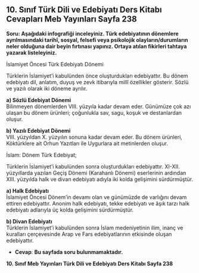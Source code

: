## 10. Sınıf Türk Dili ve Edebiyatı Ders Kitabı Cevapları Meb Yayınları Sayfa 238

**Soru: Aşağıdaki infografiği inceleyiniz. Türk edebiyatının dönemlere ayrılmasındaki tarihî, sosyal, felsefi veya psikolojik olayların/durumların neler olduğuna dair beyin fırtınası yapınız. Ortaya atılan fikirleri tahtaya yazarak listeleyiniz.**

İslamiyet Öncesi Türk Edebiyatı Dönemi

Türklerin İslamiyet’i kabulünden önce oluşturdukları edebiyattır. Bu dönem edebiyatı dil, anlatım, duyuş ve zevk itibarıyla millî özellikler gösterir. Sözlü ve yazılı olarak iki döneme ayrılır.

**a) Sözlü Edebiyat Dönemi**  
 Bilinmeyen dönemlerden VIII. yüzyıla kadar devam eder. Günümüze çok azı ulaşan bu dönem ürünleri; çoğunlukla sav, sagu, koşuk ve destanlardan oluşur.

**b) Yazılı Edebiyat Dönemi**  
 VIII. yüzyıldan X. yüzyılın sonuna kadar devam eder. Bu dönem ürünleri, Köktürklere ait Orhun Yazıtları ile Uygurlara ait metinlerden oluşur.

İslam: Dönem Türk Edebiyat;

Türklerin İslamiyet’i kabulünden sonra oluşturdukları edebiyattır. XI-XII. yüzyıllarda yazılan Geçiş Dönemi (Karahanlı Dönemi) eserlerinin ardından XIII. yüzyılda halk ve divan edebiyatı adıyla iki kolda gelişimini sürdürmüştür.

**a) Halk Edebiyatı**  
 İslamiyet Öncesi Dönem’in devamı olan ve günümüzde de varlığını devam ettiren edebiyattır. Anonim halk edebiyatı, tekke edebiyatı ve âşık tarzı halk edebiyatı adlarıyla üç kolda gelişimini sürdürmüştür.

**b) Divan Edebiyatı**  
 Türklerin İslamiyet’i kabulünden sonra İslam medeniyetinin ilim, inanç ve kuralları çerçevesinde Arap ve Fars edebiyatlarının etkisinde oluşan edebiyattır.

* **Cevap**: **Bu sayfada soru bulunmamaktadır.**

**10. Sınıf Meb Yayınları Türk Dili ve Edebiyatı Ders Kitabı Sayfa 238**